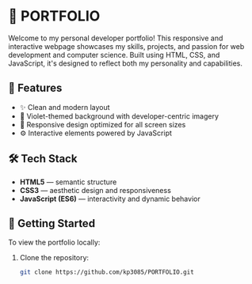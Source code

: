 # 💼 PORTFOLIO

Welcome to my personal developer portfolio! This responsive and interactive webpage showcases my skills, projects, and passion for web development and computer science. Built using HTML, CSS, and JavaScript, it's designed to reflect both my personality and capabilities.

## 🎯 Features
- ✨ Clean and modern layout
- 🎨 Violet-themed background with developer-centric imagery
- 📱 Responsive design optimized for all screen sizes
- ⚙️ Interactive elements powered by JavaScript

## 🛠️ Tech Stack
- **HTML5** — semantic structure
- **CSS3** — aesthetic design and responsiveness
- **JavaScript (ES6)** — interactivity and dynamic behavior

## 🚀 Getting Started
To view the portfolio locally:

1. Clone the repository:
   ```bash
   git clone https://github.com/kp3085/PORTFOLIO.git
